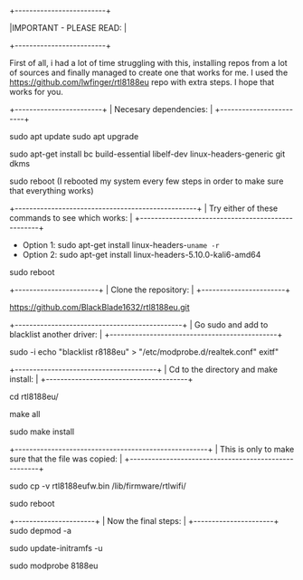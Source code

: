 
+-------------------------+

|IMPORTANT - PLEASE READ: |

+-------------------------+

First of all, i had a lot of time struggling with this, installing repos from a lot of sources and finally managed to create one that works for me.
I used the https://github.com/lwfinger/rtl8188eu repo with extra steps. I hope that works for you.


+------------------------+
| Necesary dependencies: |
+------------------------+

sudo apt update
sudo apt upgrade

sudo apt-get install bc build-essential libelf-dev linux-headers-generic git dkms

sudo reboot (I rebooted my system every few steps in order to make sure that everything works)

+--------------------------------------------------+
| Try either of these commands to see which works: |
+--------------------------------------------------+

* Option 1: sudo apt-get install linux-headers-`uname -r`
* Option 2: sudo apt-get install linux-headers-5.10.0-kali6-amd64

sudo reboot

+-----------------------+
| Clone the repository: |
+-----------------------+

https://github.com/BlackBlade1632/rtl8188eu.git

+----------------------------------------------+
| Go sudo and add to blacklist another driver: |
+----------------------------------------------+

sudo -i
echo "blacklist r8188eu" > "/etc/modprobe.d/realtek.conf"
exitf"

+---------------------------------------+
| Cd to the directory and make install: |
+---------------------------------------+

cd rtl8188eu/

make all

sudo make install

+-----------------------------------------------------+
| This is only to make sure that the file was copied: |
+-----------------------------------------------------+

sudo cp -v rtl8188eufw.bin /lib/firmware/rtlwifi/

sudo reboot

+----------------------+
| Now the final steps: |
+----------------------+
sudo depmod -a

sudo update-initramfs -u

sudo modprobe 8188eu
